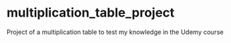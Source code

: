 # multiplication_table_project
Project of a multiplication table to test my knowledge in the Udemy course
